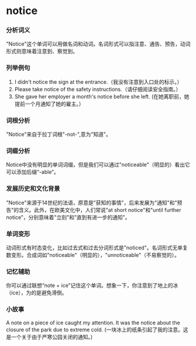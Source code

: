 # notice

### 分析词义

  

"Notice"这个单词可以用做名词和动词。名词形式可以指注意、通告、预告，动词形式则意味着注意到、察觉到。

  

### 列举例句

  

1.  I didn't notice the sign at the entrance.（我没有注意到入口处的标示。）
2.  Please take notice of the safety instructions.（请仔细阅读安全指南。）
3.  She gave her employer a month's notice before she left. (在她离职前，她提前一个月通知了她的雇主。）

  

### 词根分析

  

"Notice"来自于拉丁词根"-not-",意为"知道"。

  

### 词缀分析

  

Notice中没有明显的单词词缀，但是我们可以通过"noticeable"（明显的）看出它可以添加后缀“-able”。

  

### 发展历史和文化背景

  

"Notice"来源于14世纪的法语，原意是"获知的事情"，后来发展为"通知"和"预告"的含义。此外，在欧美文化中，人们常说"at short notice"和"until further notice"，分别意味着"立刻"和"直到有进一步的通知"。

  

### 单词变形

  

动词形式有时态变化，比如过去式和过去分词形式是"noticed"。名词形式无单复数变形。合成词如"noticeable"（明显的），"unnoticeable"（不易察觉的）。

  

### 记忆辅助

  

你可以通过联想“note + ice”记住这个单词。想象一下，你注意到了地上的冰（ice），为的是避免滑倒。

  

### 小故事

  

A note on a piece of ice caught my attention. It was the notice about the closure of the park due to extreme cold. (一块冰上的纸条引起了我的注意。这是一个关于由于严寒公园关闭的通知。)
